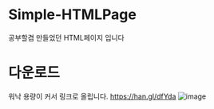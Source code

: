 # Simple-HTMLPage
공부할겸 만들었던 HTML페이지 입니다

# 다운로드 
워낙 용량이 커서 링크로 올립니다.
https://han.gl/dfYda
![image](https://user-images.githubusercontent.com/20835580/118995734-596c5d00-b9c2-11eb-9142-1320e8e36e1c.png)
